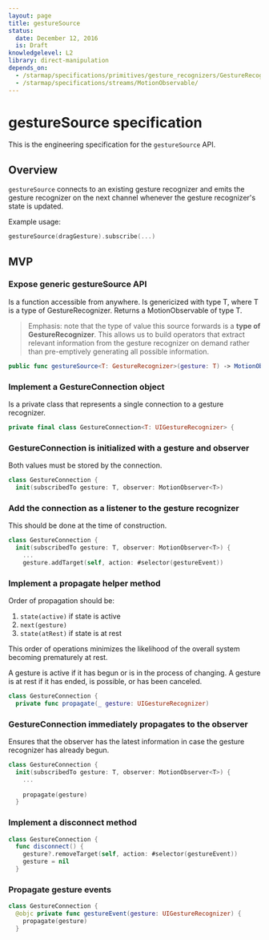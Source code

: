 ```yaml
---
layout: page
title: gestureSource
status:
  date: December 12, 2016
  is: Draft
knowledgelevel: L2
library: direct-manipulation
depends_on:
  - /starmap/specifications/primitives/gesture_recognizers/GestureRecognizer
  - /starmap/specifications/streams/MotionObservable/
---
```


# gestureSource specification

This is the engineering specification for the `gestureSource` API.

## Overview

`gestureSource` connects to an existing gesture recognizer and emits the gesture recognizer on the
next channel whenever the gesture recognizer's state is updated.

Example usage:

```swift
gestureSource(dragGesture).subscribe(...)
```

## MVP

### Expose generic gestureSource API

Is a function accessible from anywhere. Is genericized with type T, where T is a type of
GestureRecognizer. Returns a MotionObservable of type T.

> Emphasis: note that the type of value this source forwards is a **type of GestureRecognizer**.
> This allows us to build operators that extract relevant information from the gesture recognizer
> on demand rather than pre-emptively generating all possible information.

```swift
public func gestureSource<T: GestureRecognizer>(gesture: T) -> MotionObservable<T>
```

### Implement a GestureConnection object

Is a private class that represents a single connection to a gesture recognizer.

```swift
private final class GestureConnection<T: UIGestureRecognizer> {
```

### GestureConnection is initialized with a gesture and observer

Both values must be stored by the connection.

```swift
class GestureConnection {
  init(subscribedTo gesture: T, observer: MotionObserver<T>)
```

### Add the connection as a listener to the gesture recognizer

This should be done at the time of construction.

```swift
class GestureConnection {
  init(subscribedTo gesture: T, observer: MotionObserver<T>) {
    ...
    gesture.addTarget(self, action: #selector(gestureEvent))
```

### Implement a propagate helper method

Order of propagation should be:

1. `state(active)` if state is active
2. `next(gesture)`
3. `state(atRest)` if state is at rest

This order of operations minimizes the likelihood of the overall system becoming prematurely at
rest.

A gesture is active if it has begun or is in the process of changing. A gesture is at rest if it
has ended, is possible, or has been canceled.

```swift
class GestureConnection {
  private func propagate(_ gesture: UIGestureRecognizer)
```

### GestureConnection immediately propagates to the observer

Ensures that the observer has the latest information in case the gesture recognizer has already
begun.

```swift
class GestureConnection {
  init(subscribedTo gesture: T, observer: MotionObserver<T>) {
    ...
    
    propagate(gesture)
  }
```

### Implement a disconnect method

```swift
class GestureConnection {
  func disconnect() {
    gesture?.removeTarget(self, action: #selector(gestureEvent))
    gesture = nil
  }
```

### Propagate gesture events

```swift
class GestureConnection {
  @objc private func gestureEvent(gesture: UIGestureRecognizer) {
    propagate(gesture)
  }
```
